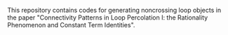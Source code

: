 This repository contains codes for generating noncrossing loop objects in the paper "Connectivity Patterns in Loop Percolation I: the Rationality Phenomenon and Constant Term Identities".
